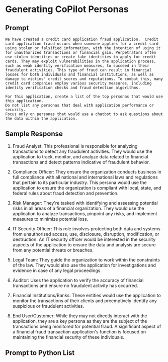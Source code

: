 # Generating CoPilot Personas

## Prompt

```linenums="0"
We have created a credit card application fraud application.  Credit card application fraud occurs when someone applies for a credit card using stolen or falsified information, with the intention of using it for unauthorized transactions or financial gain. Perpetrators often use stolen identities or create fake identities to apply for credit cards. They may exploit vulnerabilities in the application process, such as weak identity verification measures, to succeed in their fraudulent activities. This type of fraud can result in financial losses for both individuals and financial institutions, as well as damage to victims' credit scores and reputations. To combat this, many credit card companies employ various security measures, including identity verification checks and fraud detection algorithms.

For this application, create a list of the top personas that would use this application. 
Do not list any personas that deal with application performance or security.
Focus only on personas that would use a chatbot to ask questions about the data within the application.
```

## Sample Response

1. Fraud Analyst: This professional is responsible for analyzing transactions to detect any fraudulent activities. They would use the application to track, monitor, and analyze data related to financial transactions and detect patterns indicative of fraudulent behavior.

2. Compliance Officer: They ensure the organization conducts business in full compliance with all national and international laws and regulations that pertain to its particular industry. This persona would use the application to ensure the organization is compliant with local, state, and federal rules about fraud detection and prevention.

3. Risk Manager: They're tasked with identifying and assessing potential risks in all areas of a financial organization. They would use the application to analyze transactions, pinpoint any risks, and implement measures to minimize potential loss.

4. IT Security Officer: This role involves protecting both data and systems from unauthorised access, use, disclosure, disruption, modification, or destruction. An IT security officer would be interested in the security aspects of the application to ensure the data and analysis are secure from any potential threats or breaches.

5. Legal Team: They guide the organization to work within the constraints of the law. They would also use the application for investigations and evidence in case of any legal proceedings.

6. Auditor: Uses the application to verify the accuracy of financial transactions and ensure no fraudulent activity has occurred. 

7. Financial Institutions/Banks: These entities would use the application to monitor the transactions of their clients and preemptively identify any suspicious or fraudulent activities.

8. End User/Customer: While they may not directly interact with the application, they are a key persona as they are the subject of the transactions being monitored for potential fraud. A significant aspect of a financial fraud transaction application's function is focused on maintaining the financial security of these individuals.

## Prompt to Python List

